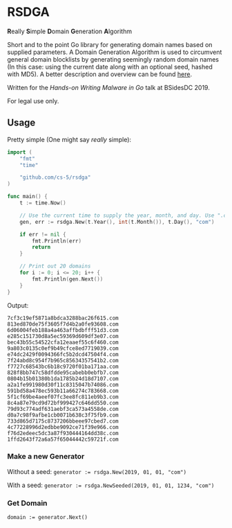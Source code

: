 # RSDGA

**R**eally **S**imple **D**omain **G**eneration **A**lgorithm

Short and to the point Go library for generating domain names based on supplied parameters. A Domain Generation Algorithm is used to circumvent general domain blocklists by generating seemingly random domain names (In this case: using the current date along with an optional seed, hashed with MD5). A better description and overview can be found [here](https://blog.malwarebytes.com/security-world/2016/12/explained-domain-generating-algorithm/).

Written for the _Hands-on Writing Malware in Go_ talk at BSidesDC 2019.

For legal use only.

## Usage

Pretty simple (One might say _really_ simple):

```go
import (
	"fmt"
	"time"

	"github.com/cs-5/rsdga"
)

func main() {
	t := time.Now()

	// Use the current time to supply the year, month, and day. Use ".com" as the TLD
	gen, err := rsdga.New(t.Year(), int(t.Month()), t.Day(), "com")

	if err != nil {
		fmt.Println(err)
		return
	}

	// Print out 20 domains
	for i := 0; i <= 20; i++ {
		fmt.Println(gen.Next())
	}
}
```

Output:

```
7cf3c19ef5871a8bdca3288bac26f615.com
813ed870de75f3605f7d4b2a0fe93608.com
6d06004feb188a4a463affbdbfff51d3.com
e285c151730d8a5ec59369d609df3e07.com
bec43b55c54522cfa12eaaef55c6f460.com
9a803c0135c0ef9b49cfce8ed7719039.com
e74dc2429f0094366fc5b2dcd47504f4.com
7f24abd8c954f7b965c85634357541b2.com
f7727c68543bc6b18c9720f01ba171aa.com
828f8bb747c58dfdde95cabebb0ebfb7.com
0804b15b01380b1da1785b24d18d7107.com
a2a1fe991980d30f11c8315047b74086.com
591bd58a478ec593b11a66274c783668.com
5f1cf69be4aeef07fc3ee8fc811eb9b3.com
8c4a87e79cd9d72bf999427c646dd550.com
79d93c774adf631aebf3ca573a4558de.com
d0a7c98f9afbe1cb0071b638c3f75fb9.com
733d865d7175c8737206bbeee97cbed7.com
4c77228996d2edbbe9092ce71f39e966.com
f76d2edeec5dc3a87f930444164dd38c.com
1ffd2643f72a6a57f65044442c59721f.com
```

### Make a new Generator

Without a seed:
`generator := rsdga.New(2019, 01, 01, "com")`

With a seed:
`generator := rsdga.NewSeeded(2019, 01, 01, 1234, "com")`

### Get Domain

`domain := generator.Next()`
